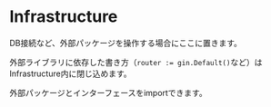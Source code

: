 # Infrastructure

DB接続など、外部パッケージを操作する場合にここに置きます。

外部ライブラリに依存した書き方（`router := gin.Default()`など）はInfrastructure内に閉じ込めます。

外部パッケージとインターフェースをimportできます。